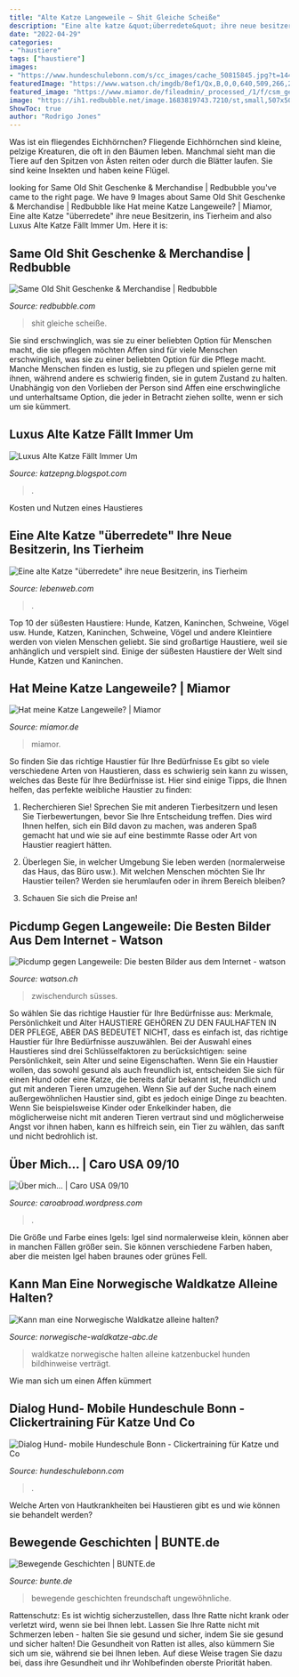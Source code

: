 ```yaml
---
title: "Alte Katze Langeweile ~ Shit Gleiche Scheiße"
description: "Eine alte katze &quot;überredete&quot; ihre neue besitzerin, ins tierheim"
date: "2022-04-29"
categories:
- "haustiere"
tags: ["haustiere"]
images:
- "https://www.hundeschulebonn.com/s/cc_images/cache_50815845.jpg?t=1447777878"
featuredImage: "https://www.watson.ch/imgdb/8ef1/Qx,B,0,0,640,509,266,212,106,84/2046268941958974"
featured_image: "https://www.miamor.de/fileadmin/_processed_/1/f/csm_gelangweilte_katze_AdobeStock_305778491_3efa3f7134.jpg"
image: "https://ih1.redbubble.net/image.1683819743.7210/st,small,507x507-pad,600x600,f8f8f8.jpg"
ShowToc: true
author: "Rodrigo Jones"
---
```



Was ist ein fliegendes Eichhörnchen?
Fliegende Eichhörnchen sind kleine, pelzige Kreaturen, die oft in den Bäumen leben. Manchmal sieht man die Tiere auf den Spitzen von Ästen reiten oder durch die Blätter laufen. Sie sind keine Insekten und haben keine Flügel.

	

		
looking for Same Old Shit Geschenke &amp; Merchandise | Redbubble you've came to the right page. We have 9 Images about Same Old Shit Geschenke &amp; Merchandise | Redbubble like Hat meine Katze Langeweile? | Miamor, Eine alte Katze &quot;überredete&quot; ihre neue Besitzerin, ins Tierheim and also Luxus Alte Katze Fällt Immer Um. Here it is:
		
    
## Same Old Shit Geschenke &amp; Merchandise | Redbubble

<img loading=lazy src="https://ih1.redbubble.net/image.1683819743.7210/st,small,507x507-pad,600x600,f8f8f8.jpg" onerror="this.onerror=null;this.src='https://tse1.mm.bing.net/th?id=OIP.1rApZvsrHC0n-TPfsQJnbgHaHa&amp;pid=15.1';" alt="Same Old Shit Geschenke &amp; Merchandise | Redbubble">

_Source: redbubble.com_

>shit gleiche scheiße. 

	

Sie sind erschwinglich, was sie zu einer beliebten Option für Menschen macht, die sie pflegen möchten
Affen sind für viele Menschen erschwinglich, was sie zu einer beliebten Option für die Pflege macht. Manche Menschen finden es lustig, sie zu pflegen und spielen gerne mit ihnen, während andere es schwierig finden, sie in gutem Zustand zu halten. Unabhängig von den Vorlieben der Person sind Affen eine erschwingliche und unterhaltsame Option, die jeder in Betracht ziehen sollte, wenn er sich um sie kümmert.

    
## Luxus Alte Katze Fällt Immer Um

<img loading=lazy src="https://i.pinimg.com/originals/c0/39/dd/c039dd90599917c99ea8002c2f78aa32.png" onerror="this.onerror=null;this.src='https://tse1.mm.bing.net/th?id=OIP.xBDfbmWrWsBilD_vcc3VmQHaLG&amp;pid=15.1';" alt="Luxus Alte Katze Fällt Immer Um">

_Source: katzepng.blogspot.com_

>. 

	

Kosten und Nutzen eines Haustieres

    
## Eine Alte Katze &quot;überredete&quot; Ihre Neue Besitzerin, Ins Tierheim

<img loading=lazy src="https://lebenweb.com/crops/1a3d7f/675x0/1/0/2021/02/26/Bgi71i0fnfnDmdEaWaVLI3N8w47QGa2ERlkhwEK4.jpeg" onerror="this.onerror=null;this.src='https://tse1.mm.bing.net/th?id=OIP.kYRASal2w5orSoaqabx0aQHaI_&amp;pid=15.1';" alt="Eine alte Katze &quot;überredete&quot; ihre neue Besitzerin, ins Tierheim">

_Source: lebenweb.com_

>. 

	

Top 10 der süßesten Haustiere: Hunde, Katzen, Kaninchen, Schweine, Vögel usw.
Hunde, Katzen, Kaninchen, Schweine, Vögel und andere Kleintiere werden von vielen Menschen geliebt. Sie sind großartige Haustiere, weil sie anhänglich und verspielt sind. Einige der süßesten Haustiere der Welt sind Hunde, Katzen und Kaninchen.

    
## Hat Meine Katze Langeweile? | Miamor

<img loading=lazy src="https://www.miamor.de/fileadmin/_processed_/1/f/csm_gelangweilte_katze_AdobeStock_305778491_3efa3f7134.jpg" onerror="this.onerror=null;this.src='https://tse2.mm.bing.net/th?id=OIP.YFv51TQtoMVZMabgwo_x5AHaD3&amp;pid=15.1';" alt="Hat meine Katze Langeweile? | Miamor">

_Source: miamor.de_

>miamor. 

	

So finden Sie das richtige Haustier für Ihre Bedürfnisse
Es gibt so viele verschiedene Arten von Haustieren, dass es schwierig sein kann zu wissen, welches das Beste für Ihre Bedürfnisse ist. Hier sind einige Tipps, die Ihnen helfen, das perfekte weibliche Haustier zu finden:
1. Recherchieren Sie! Sprechen Sie mit anderen Tierbesitzern und lesen Sie Tierbewertungen, bevor Sie Ihre Entscheidung treffen. Dies wird Ihnen helfen, sich ein Bild davon zu machen, was anderen Spaß gemacht hat und wie sie auf eine bestimmte Rasse oder Art von Haustier reagiert hätten.

2. Überlegen Sie, in welcher Umgebung Sie leben werden (normalerweise das Haus, das Büro usw.). Mit welchen Menschen möchten Sie Ihr Haustier teilen? Werden sie herumlaufen oder in ihrem Bereich bleiben?

3. Schauen Sie sich die Preise an!

    
## Picdump Gegen Langeweile: Die Besten Bilder Aus Dem Internet - Watson

<img loading=lazy src="https://www.watson.ch/imgdb/8ef1/Qx,B,0,0,640,509,266,212,106,84/2046268941958974" onerror="this.onerror=null;this.src='https://tse3.mm.bing.net/th?id=OIP.DO7dOhpVzXdCCOzIt5q_hAHaF5&amp;pid=15.1';" alt="Picdump gegen Langeweile: Die besten Bilder aus dem Internet - watson">

_Source: watson.ch_

>zwischendurch süsses. 

	

So wählen Sie das richtige Haustier für Ihre Bedürfnisse aus: Merkmale, Persönlichkeit und Alter
HAUSTIERE GEHÖREN ZU DEN FAULHAFTEN IN DER PFLEGE, ABER DAS BEDEUTET NICHT, dass es einfach ist, das richtige Haustier für Ihre Bedürfnisse auszuwählen. Bei der Auswahl eines Haustieres sind drei Schlüsselfaktoren zu berücksichtigen: seine Persönlichkeit, sein Alter und seine Eigenschaften. Wenn Sie ein Haustier wollen, das sowohl gesund als auch freundlich ist, entscheiden Sie sich für einen Hund oder eine Katze, die bereits dafür bekannt ist, freundlich und gut mit anderen Tieren umzugehen. Wenn Sie auf der Suche nach einem außergewöhnlichen Haustier sind, gibt es jedoch einige Dinge zu beachten. Wenn Sie beispielsweise Kinder oder Enkelkinder haben, die möglicherweise nicht mit anderen Tieren vertraut sind und möglicherweise Angst vor ihnen haben, kann es hilfreich sein, ein Tier zu wählen, das sanft und nicht bedrohlich ist.

    
## Über Mich… | Caro USA 09/10

<img loading=lazy src="https://caroabroad.files.wordpress.com/2009/04/sommerurlaub-medulin-2008-1482.jpg" onerror="this.onerror=null;this.src='https://tse3.mm.bing.net/th?id=OIP.GTimMQ6OhY9e03pLJewACQHaL7&amp;pid=15.1';" alt="Über mich… | Caro USA 09/10">

_Source: caroabroad.wordpress.com_

>. 

	

Die Größe und Farbe eines Igels: Igel sind normalerweise klein, können aber in manchen Fällen größer sein. Sie können verschiedene Farben haben, aber die meisten Igel haben braunes oder grünes Fell.

    
## Kann Man Eine Norwegische Waldkatze Alleine Halten?

<img loading=lazy src="https://norwegische-waldkatze-abc.de/wp-content/uploads/2020/12/norwegische-waldkatze-alleine-halten-mit-hund-768x506.jpg" onerror="this.onerror=null;this.src='https://tse2.mm.bing.net/th?id=OIP.yM05MbPMl3Ze2jXi9AoKcAHaE4&amp;pid=15.1';" alt="Kann man eine Norwegische Waldkatze alleine halten?">

_Source: norwegische-waldkatze-abc.de_

>waldkatze norwegische halten alleine katzenbuckel hunden bildhinweise verträgt. 

	

Wie man sich um einen Affen kümmert

    
## Dialog Hund- Mobile Hundeschule Bonn - Clickertraining Für Katze Und Co

<img loading=lazy src="https://www.hundeschulebonn.com/s/cc_images/cache_50815845.jpg?t=1447777878" onerror="this.onerror=null;this.src='https://tse3.mm.bing.net/th?id=OIP.2Ysfoxlr89B1DrIeNw2e6QAAAA&amp;pid=15.1';" alt="Dialog Hund- mobile Hundeschule Bonn - Clickertraining für Katze und Co">

_Source: hundeschulebonn.com_

>. 

	

Welche Arten von Hautkrankheiten bei Haustieren gibt es und wie können sie behandelt werden?

    
## Bewegende Geschichten | BUNTE.de

<img loading=lazy src="https://images.bstatic.de/fqE0ni-GxdHYlD1q-FDlyEmOdiQ=/370x370/filters:focal(610x413:630x433)/images/db5471f6/fdc8/4a91/a05c/e6bddd9d3536.jpg" onerror="this.onerror=null;this.src='https://tse1.mm.bing.net/th?id=OIP.0fykQlB-MKRMKdPeVHOWNwAAAA&amp;pid=15.1';" alt="Bewegende Geschichten | BUNTE.de">

_Source: bunte.de_

>bewegende geschichten freundschaft ungewöhnliche. 

	

Rattenschutz: Es ist wichtig sicherzustellen, dass Ihre Ratte nicht krank oder verletzt wird, wenn sie bei Ihnen lebt.
Lassen Sie Ihre Ratte nicht mit Schmerzen leben - halten Sie sie gesund und sicher, indem Sie sie gesund und sicher halten! Die Gesundheit von Ratten ist alles, also kümmern Sie sich um sie, während sie bei Ihnen leben. Auf diese Weise tragen Sie dazu bei, dass ihre Gesundheit und ihr Wohlbefinden oberste Priorität haben.

